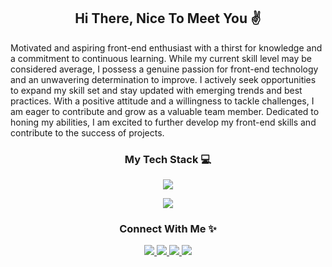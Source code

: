<h2 align="center">Hi There, Nice To Meet You ✌</h2>
<div>
  Motivated and aspiring front-end enthusiast with a thirst for knowledge and a commitment to continuous learning. While my current skill level may be considered average, I possess a genuine passion for front-end technology and an unwavering determination to improve. I actively seek opportunities to expand my skill set and stay updated with emerging trends and best practices. With a positive attitude and a willingness to tackle challenges, I am eager to contribute and grow as a valuable team member. Dedicated to honing my abilities, I am excited to further develop my front-end skills and contribute to the success of projects.
</div>
<h3 align="center">My Tech Stack 💻</h3>
<p align="center">
    <img src="https://skillicons.dev/icons?i=html,css,js,php,mysql,python,c,cs,cpp,java,nodejs,react" />
</p>
<p align="center">
      <img src="https://skillicons.dev/icons?i=vscode,eclipse,visualstudio,git,cloudflare,figma,ai,ps" />
</p>
<h3 align="center">Connect With Me ✨</h3>
<p align="center">
  <a href="https://www.linkedin.com/in/ahmadaimanzulbahari/" target="_blank">
    <img src="https://skillicons.dev/icons?i=linkedin" />
  </a>
  <a href="https://codepen.io/ahmad-aiman" target="_blank">
    <img src="https://skillicons.dev/icons?i=codepen" />
  </a>
  <a href="https://twitter.com/aimanzulbahari" target="_blank">
    <img src="https://skillicons.dev/icons?i=instagram" />
  </a>
  <a href="https://www.instagram.com/justcallmeaiman_/" target="_blank">
    <img src="https://skillicons.dev/icons?i=twitter" />
  </a>
</p>

<!-- Credit to this guy 👉https://github.com/tandpfun/skill-icons -->
<!--The Website https://skillicons.dev/-->
